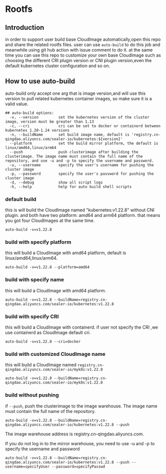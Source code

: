 # Rootfs

## Introduction

in order to support user build base CloudImage automatically,open this repo and share the related rootfs files. user can
use `auto-build` to do this job and meanwhile using git hub action with issue comment to do it. at the same time you can
use this repo to customize your own base CloudImage such as choosing the different CRI plugin version or CNI plugin
version,even the default kubernetes cluster configuration and so on.

## How to use auto-build

auto-build only accept one arg that is image version,and will use this version to pull related kubernetes container
images, so make sure it is a valid value.

```shell
## auto-build options:
  -v, --version         set the kubernetes version of the cluster image, version must be greater than 1.13
  -c, --cri             cri can be set to docker or containerd between kubernetes 1.20-1.24 versions
  -n, --buildName       set build image name, default is 'registry.cn-qingdao.aliyuncs.com/sealer-io/kubernetes:${version}'
  --platform            set the build mirror platform, the default is linux/amd64,linux/arm64
  --push                push clusterimage after building the clusterimage. The image name must contain the full name of the repository, and use -u and -p to specify the username and password.
  -u, --username        specify the user's username for pushing the cluster image
  -p, --password        specify the user's password for pushing the cluster image
  -d, --debug           show all script logs
  -h, --help            help for auto build shell scripts
```

### default build

this is will build the CloudImage named "kubernetes:v1.22.8" without CNI plugin. and both have two platform: amd64 and
arm64 platform. that means you got four CloudImages at the same time.

```shell
auto-build -v=v1.22.8
```

### build with specify platform

this will build a CloudImage with amd64 platform, default is linux/amd64,linux/arm64.

```shell
auto-build -v=v1.22.8 --platform=amd64
```

### build with specify name

this will build a CloudImage with amd64 platform.

```shell
auto-build -v=v1.22.8 --buildName=registry.cn-qingdao.aliyuncs.com/sealer-io/kubernetes:v1.22.8
```

### build with specify CRI

this will build a CloudImage with containerd. if user not specify the CRI ,we use containerd as CloudImage default cri.

```shell
auto-build -v=v1.22.8 --cri=docker
```

### build with customized CloudImage name

this will build a CloudImage named `registry.cn-qingdao.aliyuncs.com/sealer-io/myk8s:v1.22.8`

```shell
auto-build -v=v1.22.8 --buildName=registry.cn-qingdao.aliyuncs.com/sealer-io/myk8s:v1.22.8
```

### build without pushing

if `--push`, push the clusterimage to the image warehouse. The image name must contain the full name of the repository.

```shell
auto-build -v=v1.22.8 --buildName=registry.cn-qingdao.aliyuncs.com/sealer-io/kubernetes:v1.22.8 --push
```

The image warehouse address is registry.cn-qingdao.aliyuncs.com.

If you do not log in to the mirror warehouse, you need to use -u and -p to specify the username and password

```shell
auto-build -v=v1.22.8 --buildName=registry.cn-qingdao.aliyuncs.com/sealer-io/kubernetes:v1.22.8 --push --username=specifyUser --password=specifyPasswd
```
